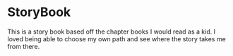 # StoryBook
This is a story book based off the chapter books I would read as a kid. I loved being able to choose my own path and see where the story takes me from there.
